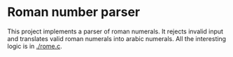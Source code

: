 # Roman number parser

This project implements a parser of roman numerals. It rejects invalid input and translates valid roman numerals into
arabic numerals. All the interesting logic is in [./rome.c](./rome.c). 